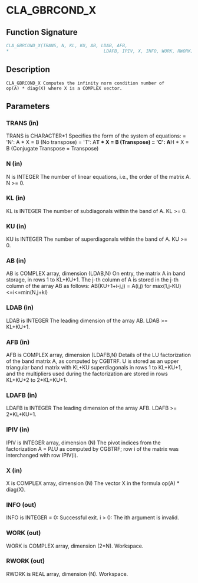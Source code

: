 # CLA_GBRCOND_X

## Function Signature

```fortran
CLA_GBRCOND_X(TRANS, N, KL, KU, AB, LDAB, AFB,
*                                    LDAFB, IPIV, X, INFO, WORK, RWORK)
```

## Description


    CLA_GBRCOND_X Computes the infinity norm condition number of
    op(A) * diag(X) where X is a COMPLEX vector.

## Parameters

### TRANS (in)

TRANS is CHARACTER*1 Specifies the form of the system of equations: = 'N': A * X = B (No transpose) = 'T': A**T * X = B (Transpose) = 'C': A**H * X = B (Conjugate Transpose = Transpose)

### N (in)

N is INTEGER The number of linear equations, i.e., the order of the matrix A. N >= 0.

### KL (in)

KL is INTEGER The number of subdiagonals within the band of A. KL >= 0.

### KU (in)

KU is INTEGER The number of superdiagonals within the band of A. KU >= 0.

### AB (in)

AB is COMPLEX array, dimension (LDAB,N) On entry, the matrix A in band storage, in rows 1 to KL+KU+1. The j-th column of A is stored in the j-th column of the array AB as follows: AB(KU+1+i-j,j) = A(i,j) for max(1,j-KU)<=i<=min(N,j+kl)

### LDAB (in)

LDAB is INTEGER The leading dimension of the array AB. LDAB >= KL+KU+1.

### AFB (in)

AFB is COMPLEX array, dimension (LDAFB,N) Details of the LU factorization of the band matrix A, as computed by CGBTRF. U is stored as an upper triangular band matrix with KL+KU superdiagonals in rows 1 to KL+KU+1, and the multipliers used during the factorization are stored in rows KL+KU+2 to 2*KL+KU+1.

### LDAFB (in)

LDAFB is INTEGER The leading dimension of the array AFB. LDAFB >= 2*KL+KU+1.

### IPIV (in)

IPIV is INTEGER array, dimension (N) The pivot indices from the factorization A = P*L*U as computed by CGBTRF; row i of the matrix was interchanged with row IPIV(i).

### X (in)

X is COMPLEX array, dimension (N) The vector X in the formula op(A) * diag(X).

### INFO (out)

INFO is INTEGER = 0: Successful exit. i > 0: The ith argument is invalid.

### WORK (out)

WORK is COMPLEX array, dimension (2*N). Workspace.

### RWORK (out)

RWORK is REAL array, dimension (N). Workspace.

